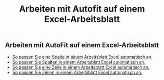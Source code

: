 ﻿---
title:  Arbeiten mit Autofit auf einem Excel-Arbeitsblatt
second_title: Aspose.Cells Cloud Documen
linktitle: Autofi
type: docs
url: /de/worksheets/autofit/
aliases: [/autofit-rows-and-columns-of-worksheet/]
keywords: Autofit rows and columns on an Excel worksheet
description: Aspose.Cells Cloud REST API unterstützt die automatische Anpassung von Zeilen und Spalten in einem Excel Arbeitsblatt. SDK unterstützt verschiedene Entwicklungssprachen. Dazu gehören Android, C#, Go, Java, NodeJS, Perl, PHP, Python, Ruby und Swift.
weight: 20
kwords: Excel, Office Cloud, REST API, Tabellenkalkulation, PDF, CSV, Json, Markdown, Arbeiten mit Autofit auf einem Excel-Arbeitsblatt
---
## Arbeiten mit AutoFit auf einem Excel-Arbeitsblatt

- [So passen Sie eine Spalte in einem Arbeitsblatt Excel automatisch an.](/cells/de/worksheets/autofit/column/)
- [So passen Sie Spalten in einem Arbeitsblatt Excel automatisch an.](/cells/de/worksheets/autofit/columns/)
- [So passen Sie eine Zeile in einem Arbeitsblatt Excel automatisch an.](/cells/de/worksheets/autofit/row/)
- [So passen Sie Zeilen in einem Arbeitsblatt Excel automatisch an.](/cells/de/worksheets/autofit/rows/)
